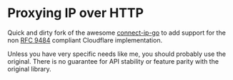 # Proxying IP over HTTP

Quick and dirty fork of the awesome [connect-ip-go](https://github.com/quic-go/connect-ip-go) to add support for the non [RFC 9484](https://datatracker.ietf.org/doc/html/rfc9484) compliant Cloudflare implementation.

Unless you have very specific needs like me, you should probably use the original. There is no guarantee for API stability or feature parity with the original library.

